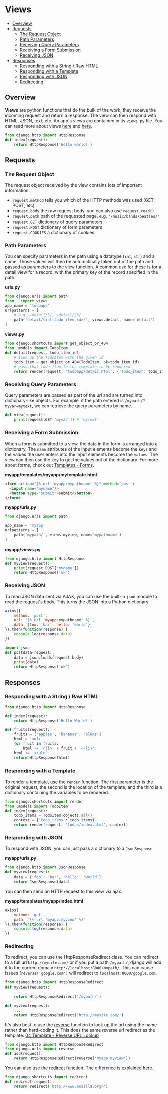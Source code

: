 
# Views



- [Overview](#overview)
- [Requests](#requests)
  - [The Request Object](#the-request-object)
  - [Path Parameters](#path-parameters)
  - [Receiving Query Parameters](#receiving-query-parameters)
  - [Receiving a Form Submission](#receiving-a-form-submission)
  - [Receiving JSON](#receiving-json)
- [Responses](#responses)
  - [Responding with a String / Raw HTML](#responding-with-a-string--raw-html)
  - [Responding with a Template](#responding-with-a-template)
  - [Responding with JSON](#responding-with-json)
  - [Redirecting](#redirecting)


## Overview

**Views** are python functions that do the bulk of the work, they receive the incoming request and return a response. The view can then respond with HTML, JSON, text, etc. An app's views are contained in its `views.py` file. You can read more about views [here](https://docs.djangoproject.com/en/3.1/topics/http/views/) and [here](https://docs.djangoproject.com/en/3.1/ref/request-response/).

```python
from django.http import HttpResponse
def index(request):
    return HttpResponse('hello world!')
```

## Requests

### The Request Object

The request object received by the view contains lots of important information.

- `request.method` tells you which of the HTTP methods was used (GET, POST, etc)
- `request.body` the raw request body, you can also use `request.read()`
- `request.path` path of the requested page, e.g. `"/music/bands/beatles/"`
- `request.GET` dictionary of query parameters
- `request.POST` dictionary of form parameters
- `request.COOKIES` a dictionary of cookies


### Path Parameters

You can specify parameters in the path using a datatype (`int`, `str`) and a name. Those values will then be automatically taken out of the path and passed as parameters to the view function. A common use for these is for a detail view for a record, with the primary key of the record specified in the path.

**urls.py**
```python
from django.urls import path
from . import views
app_name = 'todoapp'
urlpatterns = [
    # e.g. /detail/5/, /detail/23/
    path('detail/<int:todo_item_id>/', views.detail, name='detail')
]
```

**views.py**
```python
from django.shortcuts import get_object_or_404
from .models import TodoItem
def detail(request, todo_item_id):
    # look up the TodoItem with the given id
    todo_item = get_object_or_404(TodoItem, pk=todo_item_id)
    # pass that todo item to the template to be rendered
    return render(request, 'todoapp/detail.html', {'todo_item': todo_item})
```


### Receiving Query Parameters

Query parameters are passed as part of the url and are turned into dictionary-like objects. For example, if the path entered is `/mypath/?myvar=mytext`, we can retrieve the query parameters by name.

```python
def view(request):
    print(request.GET['myvar']) # 'mytext'
```

### Receiving a Form Submission

When a form is submitted to a view, the data in the form is arranged into a dictionary. The `name` attributes of the input elements become the `keys` and the values the user enters into the input elements become the `values`. The view can then use the key to get the values out of the dictionary. For more about forms, check out [Templates - Forms](04%20-%20Templates.md#forms).


**myapp/templates/myapp/mytemplate.html**
```html
<form action="{% url 'myapp:mypathname' %}" method="post">
  <input name="myname"/>
  <button type="submit">submit</button>
</form>
```

**myapp/urls.py**
```python
from django.urls import path

app_name = 'myapp'
urlpatterns = [
    path('mypath/', views.myview, name='mypathname')
]
```

**myapp/views.py**
```python
from django.http import HttpResponse
def myview(request):
    print(request.POST['myname'])
    return HttpResponse('ok')
```


### Receiving JSON

To read JSON data sent via AJAX, you can use the built-in `json` module to read the request's body. This turns the JSON into a Python dictionary.


```javascript
axios({
    method: 'post',
    url: '{% url 'myapp:mypathname' %}',
    data: {foo: 'bar', hello: 'world'}
}).then(function(response) {
    console.log(response.data)
})
```

```python
import json
def postdata(request):
    data = json.loads(request.body)
    print(data)
    return HttpResponse('ok')
```


## Responses

### Responding with a String / Raw HTML

```python
from django.http import HttpResponse

def index(request):
    return HttpResponse('Hello World!')

def fruits(request):
    fruits = ['apples', 'bananas', 'plums']
    html = '<ul>'
    for fruit in fruits:
        html += '<li>' + fruit + '</li>'
    html += '</ul>'
    return HttpResponse(html)
```

### Responding with a Template

To render a template, use the `render` function. The first parameter is the original request, the second is the location of the template, and the third is a dictionary containing the variables to be rendered.

```python
from django.shortcuts import render
from .models import TodoItem
def index(request):
    todo_items = TodoItem.objects.all()
    context = {'todo_items': todo_items}
    return render(request, 'todos/index.html', context)
```

### Responding with JSON

To respond with JSON, you can just pass a dictionary to a `JsonResponse`.

**myapp/urls.py**
```python
from django.http import JsonResponse
def myview(request):
    data = {'foo': 'bar', 'hello': 'world'}
    return JsonResponse(data)
```

You can then send an HTTP request to this view via ajax.

**myapp/templates/myapp/index.html**
```javascript
axios{
    method: 'get',
    path: "{% url 'myapp:myview' %}"
}).then(function(response) {
    console.log(response.data)
})
```


### Redirecting

To redirect, you can use the HttpResponseRedirect class. You can redirect to a full url `http://mysite.com/` or if you put a path `/mypath/`, django will add it to the current domain `http://localhost:8000/mypath/`. This can cause issues (`reverse('google.com')` will redirect to `localhost:8000/google.com`.

```python
from django.http import HttpResponseRedirect
def myview(request):
    ...
    return HttpResponseRedirect('/mypath/')
```
```python
def myview(request):
    ...
    return HttpResponseRedirect('http://mysite.com/')
```

It's also best to use the [reverse](https://docs.djangoproject.com/en/3.1/ref/urlresolvers/#reverse) function to look up the url using the name rather than hard-coding it. This does the same reverse url redirect as the template: [04 Template - Reverse URL Lookup](04%20-%20Templates.md#reverse-url-lookup)

```python
from django.http import HttpResponseRedirect
from django.urls import reverse
def add(request):
    return HttpResponseRedirect(reverse('myapp:myview'))
```

You can also use the [redirect](https://docs.djangoproject.com/en/3.1/topics/http/shortcuts/#redirect) function. The difference is explained [here](https://stackoverflow.com/questions/13304149/what-the-difference-between-using-django-redirect-and-httpresponseredirect).

```python
from django.shortcuts import redirect
def redirect(request):
    return redirect('http://www.mozilla.org/')
```
